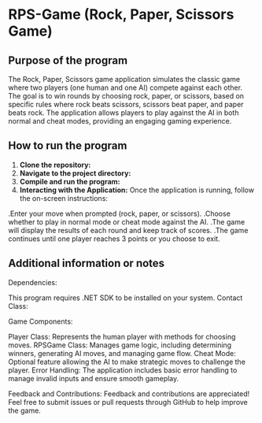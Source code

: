 # RPS-Game (Rock, Paper, Scissors Game)

## Purpose of the program
The Rock, Paper, Scissors game application simulates the classic game where two players (one human and one AI) compete against each other. The goal is to win rounds by choosing rock, paper, or scissors, based on specific rules where rock beats scissors, scissors beat paper, and paper beats rock. The application allows players to play against the AI in both normal and cheat modes, providing an engaging gaming experience.


## How to run the program
1. **Clone the repository:**
2. **Navigate to the project directory:**
3. **Compile and run the program:**
4. **Interacting with the Application:**
Once the application is running, follow the on-screen instructions:

.Enter your move when prompted (rock, paper, or scissors).
.Choose whether to play in normal mode or cheat mode against the AI.
.The game will display the results of each round and keep track of scores.
.The game continues until one player reaches 3 points or you choose to exit.

## Additional information or notes
Dependencies:

This program requires .NET SDK to be installed on your system.
Contact Class:

Game Components:

Player Class: Represents the human player with methods for choosing moves.
RPSGame Class: Manages game logic, including determining winners, generating AI moves, and managing game flow.
Cheat Mode: Optional feature allowing the AI to make strategic moves to challenge the player.
Error Handling:
The application includes basic error handling to manage invalid inputs and ensure smooth gameplay.

Feedback and Contributions:
Feedback and contributions are appreciated! Feel free to submit issues or pull requests through GitHub to help improve the game.


